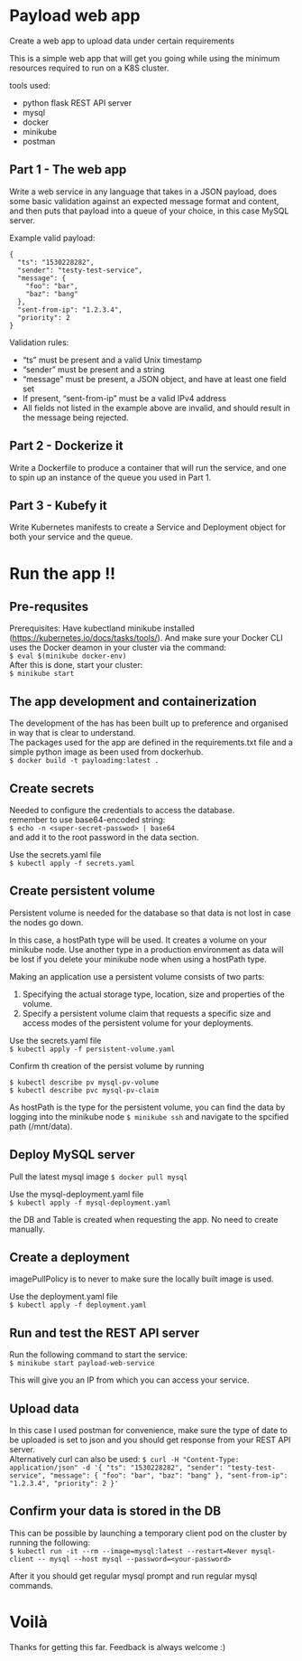 # Payload web app
Create a web app to upload data under certain requirements

This is a simple web app that will get you going while using the minimum resources required to run on a K8S cluster.

tools used:
- python flask REST API server
- mysql
- docker
- minikube
- postman

## Part 1 - The web app

Write a web service in any language that takes in a JSON payload, does
some basic validation against an expected message format and content,
and then puts that payload into a queue of your choice, in this case MySQL server.

Example valid payload:

```
{
  "ts": "1530228282",
  "sender": "testy-test-service",
  "message": {
    "foo": "bar",
    "baz": "bang"
  },
  "sent-from-ip": "1.2.3.4",
  "priority": 2
}
```

Validation rules:
- “ts” must be present and a valid Unix timestamp
- “sender” must be present and a string
- “message” must be present, a JSON object, and have at least one
field set
- If present, “sent-from-ip” must be a valid IPv4 address
- All fields not listed in the example above are invalid, and
should result in the message being rejected.

## Part 2 - Dockerize it

Write a Dockerfile to produce a container that will run the service, and one to spin up an
instance of the queue you used in Part 1.

## Part 3 - Kubefy it

Write Kubernetes manifests to create a Service and Deployment object for both your service
and the queue.


# Run the app !!

## Pre-requsites

Prerequisites: Have kubectland minikube installed (https://kubernetes.io/docs/tasks/tools/). And make sure your Docker CLI uses the Docker deamon in your cluster via the command:  
`$ eval $(minikube docker-env)`  
After this is done, start your cluster:  
`$ minikube start`

## The app development and containerization

The development of the has has been built up to preference and organised in way that is clear to understand.  
The packages used for the app are defined in the requirements.txt file and a simple python image as been used from dockerhub.  
`$ docker build -t payloadimg:latest .`

## Create secrets

Needed to configure the credentials to access the database.  
remember to use base64-encoded string:  
`$ echo -n <super-secret-passwod> | base64`  
and add it to the root password in the data section.

Use the secrets.yaml file  
`$ kubectl apply -f secrets.yaml`

## Create persistent volume

Persistent volume is needed for the database so that data is not lost in case the nodes go down.

In this case, a hostPath type will be used. It creates a volume on your minikube node. Use another type in a production environment as data will be lost if you delete your minikube node when using a hostPath type.

Making an application use a persistent volume consists of two parts:

1. Specifying the actual storage type, location, size and properties of the volume.
2. Specify a persistent volume claim that requests a specific size and access modes of the persistent volume for your deployments. 

Use the secrets.yaml file  
`$ kubectl apply -f persistent-volume.yaml`

Confirm th creation of the persist volume by running
```
$ kubectl describe pv mysql-pv-volume
$ kubectl describe pvc mysql-pv-claim
```

As hostPath is the type for the persistent volume, you can find the data by logging into the minikube node `$ minikube ssh` and navigate to the spcified path (/mnt/data).

## Deploy MySQL server

Pull the latest mysql image `$ docker pull mysql`

Use the mysql-deployment.yaml file  
`$ kubectl apply -f mysql-deployment.yaml`

the DB and Table is created when requesting the app. No need to create manually.

## Create a deployment

imagePullPolicy is to never to make sure the locally built image is used.

Use the deployment.yaml file  
`$ kubectl apply -f deployment.yaml`

## Run and test the REST API server

Run the following command to start the service:  
`$ minikube start payload-web-service`

This will give you an IP from which you can access your service.


## Upload data

In this case I used postman for convenience, make sure the type of date to be uploaded is set to json and you should get response from your REST API server.  
Alternatively curl can also be used:
`$ curl -H "Content-Type: application/json" -d '{
  "ts": "1530228282",
  "sender": "testy-test-service",
  "message": {
    "foo": "bar",
    "baz": "bang"
  },
  "sent-from-ip": "1.2.3.4",
  "priority": 2
}'`

## Confirm your data is stored in the DB

This can be possible by launching a temporary client pod on the cluster by running the following:  
`$ kubectl run -it --rm --image=mysql:latest --restart=Never mysql-client -- mysql --host mysql --password=<your-password>`

After it you should get regular mysql prompt and run regular mysql commands.

# Voilà

Thanks for getting this far. Feedback is always welcome :)
